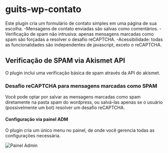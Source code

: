 # guits-wp-contato
Este plugin cria um formulário de contato simples em uma página de sua escolha.
-Mensagens de contato enviadas são salvas como comentários.
-Verificação de spam não intrusiva: apenas mensagens marcadas como spam são forçadas a resolver o desafio reCAPTCHA.
-Acessibilidade: todas as funcionalidades são independentes de javascript, exceto o reCAPTCHA.
## Verificação de SPAM via Akismet API
O plugin inclui uma verificação básica de spam através da API do akismet.
### Desafio reCAPTCHA para mensagens marcadas como SPAM
Você pode optar por salvar as mensagens marcadas como spam diretamente na pasta spam do wordpress, ou salvá-las apenas se o usuário (possivelmente um bot) resolver um desafio reCAPTCHA.
#### Configuração via painel ADM
O plugin cria um único menu no painel, de onde você gerencia todas as configurações necessária.

![Painel Admin](/assets/admin-view.png)
